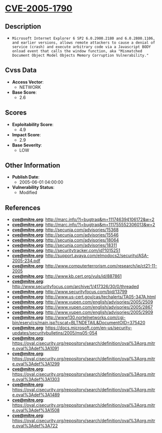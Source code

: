 
# [CVE-2005-1790](https://cve.mitre.org/cgi-bin/cvename.cgi?name=CVE-2005-1790)

## Description

- `Microsoft Internet Explorer 6 SP2 6.0.2900.2180 and 6.0.2800.1106, and earlier versions, allows remote attackers to cause a denial of service (crash) and execute arbitrary code via a Javascript BODY onload event that calls the window function, aka "Mismatched Document Object Model Objects Memory Corruption Vulnerability."`

## Cvss Data

- **Access Vector**:
  - NETWORK
- **Base Score**:
  - 2.6

## Scores

- **Exploitability Score**:
  - 4.9
- **Impact Score**:
  - 2.9
- **Base Severity**:
  - LOW

## Other Information

- **Publish Date**:
  - 2005-06-01 04:00:00
- **Vulnerability Status**:
  - Modified

## References

- **cve@mitre.org**: http://marc.info/?l=bugtraq&m=111746394106172&w=2
- **cve@mitre.org**: http://marc.info/?l=bugtraq&m=111755552306013&w=2
- **cve@mitre.org**: http://secunia.com/advisories/15368
- **cve@mitre.org**: http://secunia.com/advisories/15546
- **cve@mitre.org**: http://secunia.com/advisories/18064
- **cve@mitre.org**: http://secunia.com/advisories/18311
- **cve@mitre.org**: http://securitytracker.com/id?1015251
- **cve@mitre.org**: http://support.avaya.com/elmodocs2/security/ASA-2005-234.pdf
- **cve@mitre.org**: http://www.computerterrorism.com/research/ie/ct21-11-2005
- **cve@mitre.org**: http://www.kb.cert.org/vuls/id/887861
- **cve@mitre.org**: http://www.securityfocus.com/archive/1/417326/30/0/threaded
- **cve@mitre.org**: http://www.securityfocus.com/bid/13799
- **cve@mitre.org**: http://www.us-cert.gov/cas/techalerts/TA05-347A.html
- **cve@mitre.org**: http://www.vupen.com/english/advisories/2005/2509
- **cve@mitre.org**: http://www.vupen.com/english/advisories/2005/2867
- **cve@mitre.org**: http://www.vupen.com/english/advisories/2005/2909
- **cve@mitre.org**: http://www130.nortelnetworks.com/cgi-bin/eserv/cs/main.jsp?cscat=BLTNDETAIL&DocumentOID=375420
- **cve@mitre.org**: https://docs.microsoft.com/en-us/security-updates/securitybulletins/2005/ms05-054
- **cve@mitre.org**: https://oval.cisecurity.org/repository/search/definition/oval%3Aorg.mitre.oval%3Adef%3A1091
- **cve@mitre.org**: https://oval.cisecurity.org/repository/search/definition/oval%3Aorg.mitre.oval%3Adef%3A1299
- **cve@mitre.org**: https://oval.cisecurity.org/repository/search/definition/oval%3Aorg.mitre.oval%3Adef%3A1303
- **cve@mitre.org**: https://oval.cisecurity.org/repository/search/definition/oval%3Aorg.mitre.oval%3Adef%3A1489
- **cve@mitre.org**: https://oval.cisecurity.org/repository/search/definition/oval%3Aorg.mitre.oval%3Adef%3A1508
- **cve@mitre.org**: https://oval.cisecurity.org/repository/search/definition/oval%3Aorg.mitre.oval%3Adef%3A722
